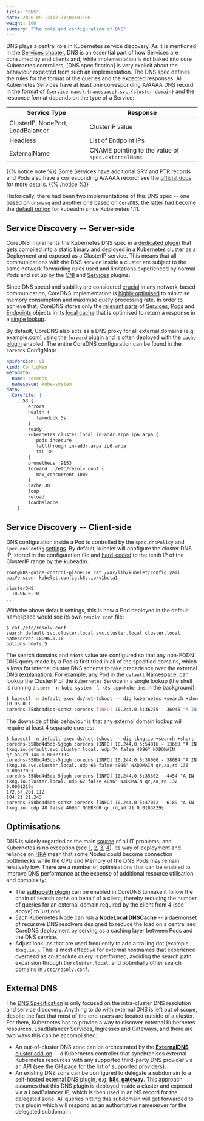 ```yaml
---
title: "DNS"
date: 2020-09-13T17:33:04+01:00
weight: 100
summary: "The role and configuration of DNS"
---
```


DNS plays a central role in Kubernetes service discovery. As it is mentioned in the [Services chapter](/services/), DNS is an essential part of how Services are consumed by end clients and, while implementation is not baked into core Kubernetes controllers, [DNS specification] is very explicit about the behaviour expected from such an implementation. The DNS spec defines the rules for the format of the queries and the expected responses. All Kubernetes Services have at least one corresponding A/AAAA DNS record in the format of `{service-name}.{namespace}.svc.{cluster-domain}` and the response format depends on the type of a Service:

| Service Type | Response |
|--------------|----------|
| ClusterIP, NodePort, LoadBalancer | ClusterIP value | 
| Headless | List of Endpoint IPs |
| ExternalName | CNAME pointing to the value of `spec.externalName` |

{{% notice note %}}
Some Services have additional SRV and PTR records and Pods also have a corresponding A/AAAA record; see the [official docs](https://kubernetes.io/docs/concepts/services-networking/dns-pod-service/) for more details.
{{% /notice %}}

Historically, there had been two implementations of this DNS spec -- one based on `dnsmasq` and another one based on `CoreDNS`, the latter had become the [default option](https://kubernetes.io/blog/2018/07/10/coredns-ga-for-kubernetes-cluster-dns/) for kubeadm since Kubernetes 1.11.



## Service Discovery -- Server-side

CoreDNS implements the Kubernetes DNS spec in a [dedicated plugin](https://coredns.io/plugins/kubernetes/) that gets compiled into a static binary and deployed in a Kubernetes cluster as a Deployment and exposed as a ClusterIP service. This means that all communications with the DNS service inside a cluster are subject to the same network forwarding rules used and limitations experienced by normal Pods and set up by the [CNI](/cni/) and [Services](/services/) plugins.

Since DNS speed and stability are considered [crucial](https://isitdns.com/) in any network-based communication, CoreDNS implementation is [highly optimised](https://github.com/coredns/deployment/blob/master/kubernetes/Scaling_CoreDNS.md) to minimise memory consumption and maximise query processing rate. In order to achieve that, CoreDNS stores only the [relevant parts](https://github.com/coredns/coredns/blob/a644eb4472ab61cdef8405b4e42bc9892f2e9295/plugin/kubernetes/object/service.go#L33) of [Services](https://github.com/coredns/coredns/blob/a644eb4472ab61cdef8405b4e42bc9892f2e9295/plugin/kubernetes/object/service.go#L12), [Pods](https://github.com/coredns/coredns/blob/a644eb4472ab61cdef8405b4e42bc9892f2e9295/plugin/kubernetes/object/pod.go#L13) and [Endpoints](https://github.com/coredns/coredns/blob/a644eb4472ab61cdef8405b4e42bc9892f2e9295/plugin/kubernetes/object/endpoint.go#L14) objects in its [local cache](https://github.com/coredns/coredns/blob/a644eb4472ab61cdef8405b4e42bc9892f2e9295/plugin/kubernetes/controller.go#L115) that is optimised to return a response in a [single lookup](https://github.com/coredns/coredns/blob/a644eb4472ab61cdef8405b4e42bc9892f2e9295/plugin/kubernetes/kubernetes.go#L495).

By default, CoreDNS also acts as a DNS proxy for all external domains (e.g. example.com) using the [`forward` plugin](https://coredns.io/plugins/forward/) and is often deployed with the [`cache` plugin](https://coredns.io/plugins/cache/) enabled. The entire CoreDNS configuration can be found in the `coredns` ConfigMap:

```yaml
apiVersion: v1
kind: ConfigMap
metadata:
  name: coredns
  namespace: kube-system
data:
  Corefile: |
    .:53 {
        errors
        health {
           lameduck 5s
        }
        ready
        kubernetes cluster.local in-addr.arpa ip6.arpa {
           pods insecure
           fallthrough in-addr.arpa ip6.arpa
           ttl 30
        }
        prometheus :9153
        forward . /etc/resolv.conf {
           max_concurrent 1000
        }
        cache 30
        loop
        reload
        loadbalance
    }
```

## Service Discovery -- Client-side

DNS configuration inside a Pod is controlled by the `spec.dnsPolicy` and `spec.dnsConfig` [settings](https://kubernetes.io/docs/concepts/services-networking/dns-pod-service/#pod-s-dns-policy). By default, kubelet will configure the cluster DNS IP, stored in the configuration file and [hard-coded](https://github.com/kubernetes/kubernetes/blob/cde45fb161c5a4bfa7cfe45dfd814f6cc95433f7/cmd/kubeadm/app/constants/constants.go#L638) to the tenth IP of the ClusterIP range by the kubeadm.

```
root@k8s-guide-control-plane:/# cat /var/lib/kubelet/config.yaml 
apiVersion: kubelet.config.k8s.io/v1beta1
...
clusterDNS:
- 10.96.0.10
...
```
With the above default settings, this is how a Pod deployed in the default namespace would see its own `resolv.conf` file:

```
$ cat /etc/resolv.conf
search default.svc.cluster.local svc.cluster.local cluster.local
nameserver 10.96.0.10
options ndots:5
```

The search domains and `ndots` value are configured so that any non-FQDN DNS query made by a Pod is first tried in all of the specified domains, which allows for internal cluster DNS schema to take precedence over the external DNS ([explanation](https://github.com/kubernetes/kubernetes/issues/33554#issuecomment-266251056)). For example, any Pod in the `default` Namespace, can lookup the ClusterIP of the `kubernetes` Service in a single lookup (the shell is running a `stern -n kube-system -l k8s-app=kube-dns` in the background):

```bash
$ kubectl -n default exec ds/net-tshoot -- dig kubernetes +search +short
10.96.0.1
coredns-558bd4d5db-sqhkz coredns [INFO] 10.244.0.5:36255 - 36946 "A IN kubernetes.default.svc.cluster.local. udp 77 false 4096" NOERROR qr,aa,rd 106 0.0002139s
```

The downside of this behaviour is that any external domain lookup will require at least 4 separate queries:

```
$ kubectl -n default exec ds/net-tshoot -- dig tkng.io +search +short
coredns-558bd4d5db-5jbgh coredns [INFO] 10.244.0.5:54816 - 13660 "A IN tkng.io.default.svc.cluster.local. udp 74 false 4096" NXDOMAIN qr,aa,rd 144 0.0002719s
coredns-558bd4d5db-5jbgh coredns [INFO] 10.244.0.5:38006 - 38084 "A IN tkng.io.svc.cluster.local. udp 66 false 4096" NXDOMAIN qr,aa,rd 136 0.0001705s
coredns-558bd4d5db-5jbgh coredns [INFO] 10.244.0.5:35302 - 4454 "A IN tkng.io.cluster.local. udp 62 false 4096" NXDOMAIN qr,aa,rd 132 0.0001219s
172.67.201.112
104.21.21.243
coredns-558bd4d5db-sqhkz coredns [INFO] 10.244.0.5:47052 - 6189 "A IN tkng.io. udp 48 false 4096" NOERROR qr,rd,ad 71 0.0183829s
```


## Optimisations

DNS is widely regarded as the main [source](https://isitdns.com/) of all IT problems, and Kubernetes is no exception (see [1](https://github.com/kubernetes/kubernetes/issues/56903), [2](https://www.weave.works/blog/racy-conntrack-and-dns-lookup-timeouts), [3](https://github.com/kubernetes/kubernetes/issues/62628), [4](https://pracucci.com/kubernetes-dns-resolution-ndots-options-and-why-it-may-affect-application-performances.html)). Its way of deployment and reliance on [HPA](https://kubernetes.io/docs/tasks/run-application/horizontal-pod-autoscale/) mean that some Nodes could become connection bottlenecks while the CPU and Memory of the DNS Pods may remain relatively low. There are a number of optimisations that can be enabled to improve DNS performance at the expense of additional resource utilisation and complexity:

* The [**authopath** plugin](https://coredns.io/plugins/autopath/) can be enabled in CoreDNS to make it follow the chain of search paths on behalf of a client, thereby reducing the number of queries for an external domain required by the client from 4 (see above) to just one.
* Each Kubernetes Node can run a [**NodeLocal DNSCache**](https://kubernetes.io/docs/tasks/administer-cluster/nodelocaldns/) -- a daemonset of recursive DNS resolvers designed to reduce the load on a centralised CoreDNS deployment by serving as a caching layer between Pods and the DNS service.
* Adjust lookups that are used frequently to add a trailing dot (example, `tkng.io.`). This is most effective for external hostnames that experience overhead as an absolute query is performed, avoiding the search path expansion through the `cluster.local`, and potentially other search domains in `/etc/resolv.conf`.


## External DNS

The [DNS Specification](https://github.com/kubernetes/dns/blob/master/docs/specification.md) is only focused on the intra-cluster DNS resolution and service discovery. Anything to do with external DNS is left out of scope, despite the fact that most of the end-users are located outside of a cluster. For them, Kubernetes has to provide a way to discover external Kubernetes resources, LoadBalancer Services, Ingresses and Gateways, and there are two ways this can be accomplished:

* An out-of-cluster DNS zone can be orchestrated by the [**ExternalDNS** cluster add-on](https://github.com/kubernetes-sigs/external-dns) -- a Kubernetes controller that synchronises external Kubernetes resources with any supported third-party DNS provider via an API (see the [GH page](https://github.com/kubernetes-sigs/external-dns#externaldns) for the list of supported providers).
* An existing DNZ zone can be configured to delegate a subdomain to a self-hosted external DNS plugin, e.g. [**k8s_gateway**](https://github.com/ori-edge/k8s_gateway). This approach assumes that this DNS plugin is deployed inside a cluster and exposed via a LoadBalancer IP, which is then used in an NS record for the delegated zone. All queries hitting this subdomain will get forwarded to this plugin which will respond as an authoritative nameserver for the delegated subdomain.

